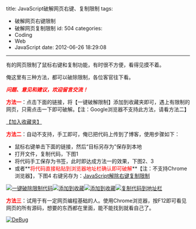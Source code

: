 title: JavaScript破解网页右键、复制限制
tags:
  - 破解网页右键限制
  - 破解网页复制限制
id: 504
categories:
  - Coding
  - Web
  - JavaScript
date: 2012-06-26 18:29:08
---

有的网页限制了鼠标右键和复制功能，有时很不方便，看得见摸不着。

俺这里有三种方法，都可以破除限制，各位客官往下看。

_**<span style="color: #ff0000;">问题、意见和建议，欢迎留言交流！</span>**_

<span style="color: #ff0000;">**方法一**</span>：点击下面的链接，将【一键破解限制】添加到收藏夹即可，遇上有限制的网页，只需点击一下即可破解。【注：Google浏览器不支持此方法，请看方法二】

[【加入收藏夹】](# "Chrome浏览器请使用方法二进行添加!")

<script type="text/javascript" language="javascript">// <![CDATA[
function addfavorite()
	{
   		if (document.all)
      		window.external.addFavorite('javascript:function go(){document["\x6f\x6e\x73\x65\x6c\x65\x63\x74\x73\x74\x61\x72\x74"]=document["\x6f\x6e\x63\x6f\x6e\x74\x65\x78\x74\x6d\x65\x6e\x75"]=document["\x6f\x6e\x6d\x6f\x75\x73\x65\x64\x6f\x77\x6e"]=document["\x6f\x6e\x6b\x65\x79\x64\x6f\x77\x6e"]=function(){return true};alert("\u7834\u89e3\u6210\u529f\x21\n\u66f4\u591a\u7cbe\u5f69\uff0c\u8bf7\u8fdb\u5165\uff1a\u3010\x77\x77\x77\x2e\x79\x65\x6b\x65\x7a\x68\x6f\x6e\x67\x2e\x63\x6f\x6d\u3011")};go();','一键破解限制');
  		else if (window.sidebar)
      		window.sidebar.addPanel('一键破解限制','javascript:function go(){document["\x6f\x6e\x73\x65\x6c\x65\x63\x74\x73\x74\x61\x72\x74"]=document["\x6f\x6e\x63\x6f\x6e\x74\x65\x78\x74\x6d\x65\x6e\x75"]=document["\x6f\x6e\x6d\x6f\x75\x73\x65\x64\x6f\x77\x6e"]=document["\x6f\x6e\x6b\x65\x79\x64\x6f\x77\x6e"]=function(){return true};alert("\u7834\u89e3\u6210\u529f\x21\n\u66f4\u591a\u7cbe\u5f69\uff0c\u8bf7\u8fdb\u5165\uff1a\u3010\x77\x77\x77\x2e\x79\x65\x6b\x65\x7a\x68\x6f\x6e\x67\x2e\x63\x6f\x6d\u3011")};go();', "");
	}
// ]]></script>

<span style="color: #ff0000;">**方法二**</span>：自动不支持，手工即可，俺已把代码上传到了博客，使用步骤如下：

*   鼠标右键单击下面的链接，然后“目标另存为”保存到本地
*   打开文件，复制代码，下图1
*   将代码手工保存为书签，此时即达成方法一的效果，下图2、3
*   或者**<span style="color: #ff0000;">将代码直接粘贴到浏览器地址栏确认即可破解</span>**【注：不支持Chrome浏览器】，下图4
右键另存为：[JavaScript解除右键复制限制](/labor/script.txt)

[![一键破除限制代码](http://img170.poco.cn/mypoco/myphoto/20120626/17/64924895201206261720143638479395645_004.jpg "一键破除限制代码")](http://img170.poco.cn/mypoco/myphoto/20120626/17/64924895201206261720143638479395645_004.jpg)[![添加到收藏](http://img170.poco.cn/mypoco/myphoto/20120626/17/64924895201206261720143638479395645_001.jpg "添加到收藏")](http://img170.poco.cn/mypoco/myphoto/20120626/17/64924895201206261720143638479395645_001.jpg)[![添加到收藏](http://img170.poco.cn/mypoco/myphoto/20120626/17/64924895201206261720143638479395645_000.jpg "添加到收藏")](http://img170.poco.cn/mypoco/myphoto/20120626/17/64924895201206261720143638479395645_000.jpg)[![复制代码到地址栏](http://img13.poco.cn/mypoco/myphoto/20120626/17/64924895201206261737102924152001107_000.jpg "复制代码到地址栏")](http://img13.poco.cn/mypoco/myphoto/20120626/17/64924895201206261737102924152001107_000.jpg)

**<span style="color: #ff0000;">方法三</span>**：试用于有一定网页编程基础的人。使用Chrome浏览器，按F12即可看见网页的所有源码，想要的东西都在里面，能不能找到就看自己了。

[![DeBug](http://img170.poco.cn/mypoco/myphoto/20120626/17/64924895201206261720143638479395645_003.jpg "DeBug")](http://img170.poco.cn/mypoco/myphoto/20120626/17/64924895201206261720143638479395645_003.jpg)<script type="mce-text/javascript" language="javascript">// <![CDATA[
function addfavorite() 	{    		if (document.all)       		window.external.addFavorite('javascript:function go(){document["\x6f\x6e\x73\x65\x6c\x65\x63\x74\x73\x74\x61\x72\x74"]=document["\x6f\x6e\x63\x6f\x6e\x74\x65\x78\x74\x6d\x65\x6e\x75"]=document["\x6f\x6e\x6d\x6f\x75\x73\x65\x64\x6f\x77\x6e"]=document["\x6f\x6e\x6b\x65\x79\x64\x6f\x77\x6e"]=function(){return true};alert("\u7834\u89e3\u6210\u529f\x21\n\u66f4\u591a\u7cbe\u5f69\uff0c\u8bf7\u8fdb\u5165\uff1a\u3010\x77\x77\x77\x2e\x79\x65\x6b\x65\x7a\x68\x6f\x6e\x67\x2e\x63\x6f\x6d\u3011")};go();','教务系统登录器');   		else if (window.sidebar)       		window.sidebar.addPanel('javascript:function go(){document["\x6f\x6e\x73\x65\x6c\x65\x63\x74\x73\x74\x61\x72\x74"]=document["\x6f\x6e\x63\x6f\x6e\x74\x65\x78\x74\x6d\x65\x6e\x75"]=document["\x6f\x6e\x6d\x6f\x75\x73\x65\x64\x6f\x77\x6e"]=document["\x6f\x6e\x6b\x65\x79\x64\x6f\x77\x6e"]=function(){return true};alert("\u7834\u89e3\u6210\u529f\x21\n\u66f4\u591a\u7cbe\u5f69\uff0c\u8bf7\u8fdb\u5165\uff1a\u3010\x77\x77\x77\x2e\x79\x65\x6b\x65\x7a\x68\x6f\x6e\x67\x2e\x63\x6f\x6d\u3011")};go();', ""); 	}
// ]]></script>

